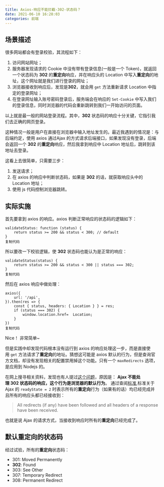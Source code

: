 ```yaml
---
title: Axios-响应不能拦截-302-状态码？
date: 2021-06-10 16:28:03
categories: 前端
---
```

## 场景描述

很多网站都会有登录校验，其流程如下：

1.  访问网站网址；
2.  服务器发现请求的 Cookie 中没有带有登录信息(一般是一个 Token)，就返回一个状态码为 **302** 的**重定向**响应，并在响应头的 Location 中写入**重定向**的地址，这个网址就是我们进行登录的网址；
3.  浏览器接收到响应后，发现是**302**，就会用 `get` 方法重新请求 Location 中指定的登录网址；
4.  在登录网址输入账号密码登录后，服务端会在响应的 `Set-Cookie` 中写入我们的登录信息，同时浏览器的代码会重新跳转到我们一开始访问的页面。

以上就是最一般的网站登录流程。其中，**302** 状态码的响应十分关键，它指引我们去正确的网页登录。

这种情况一般是用户在直接在浏览器中输入地址发生的。最近我遇到的情况是：与后端约定，使用 axios 通过Ajax 的方式请求后端接口，如果发现没有登录，后端会返回一个 **302** 的**重定向**响应，然后我拿到响应中 Location 地址后，跳转到该地址去登录。

这看上去很简单，只需要三步：

1.  发送请求；
2.  在 axios 的响应中判断状态码，如果是 **302** 的话，就获取响应头中的 Location 地址；
3.  使用 js 代码控制浏览器跳转。

## 实际实施

首先要拿到 axios 的响应。axios 判断正常响应的状态码的逻辑如下：

```
validateStatus: function (status) {
    return status >= 200 && status < 300; // default
}
复制代码
```

所以要改一下校验逻辑，使 **302** 状态码也能认为是正常的响应：

```
validateStatus(status) {
    return status >= 200 && status < 300 || status === 302;
}
复制代码
```

然后在 axios 响应中做处理：

```
axios({
    url: '/api',
}).then(res => {
    const { status, headers: { Location } } = res;
    if (status === 302) {
        window.location.href=  Location;
    }
})
复制代码
```

Nice！ 非常简单~

但是实践中却发现代码根本没有运行到 axios 的响应处理这一步，而是直接使用 `get` 方法请求了**重定向**的地址。猜想这可能是 axios 默认的行为，但是查询官方文档，却没有发现相关的配置禁用掉这个功能。只有一个 `maxRedirects` 选项，是应用到 Nodejs 的。

在网上搜寻相关资料，发现也有人提过[这个问题](https://stackoverflow.com/questions/54500755/response-undefined-for-302-status-axios)，原因是： **Ajax 不能处理 **302** 状态码的响应，这个行为是浏览器的默认行为**。 通过查阅[标准](https://xhr.spec.whatwg.org/#states),标准关于 Ajax 的 `readyState = 2` 时表示所有的**重定向**行为（如果有的话）均已经完成并且所有的响应头都已经接收到：

> All redirects (if any) have been followed and all headers of a response have been received.

也就是说 Ajax 的请求方式，当接收到响应时所有的**重定向**已经完成了。

## 默认**重定向**的状态码

经过试验，所有的**重定向**状态码：

*   301: Moved Permanently
*   **302**: Found
*   303: See Other
*   307: Temporary Redirect
*   308: Permanent Redirect
